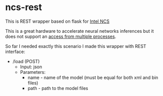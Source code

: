 # ncs-rest

This is REST wrapper based on flask for [Intel NCS](https://software.intel.com/en-us/articles/run-intel-openvino-models-on-intel-neural-compute-stick-2)

This is a great hardware to accelerate neural networks inferences but it does not support an [access from multiple processes](https://docs.openvinotoolkit.org/2019_R1.1/_docs_IE_DG_supported_plugins_MYRIAD.html#supported_configuration_parameters").

So far I needed exactly this scenario I made this wrapper with REST interface:
* /load (POST)
  * Input: json 
  * Parameters:
    * name - name of the model (must be equal for both xml and bin files)
    * path - path to the model files
